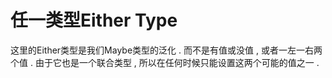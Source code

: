# 任一类型Either Type

这里的Either类型是我们Maybe类型的泛化 . 而不是有值或没值 , 或者一左一右两个值 . 由于它也是一个联合类型 , 所以在任何时候只能设置这两个可能的值之一 . 



